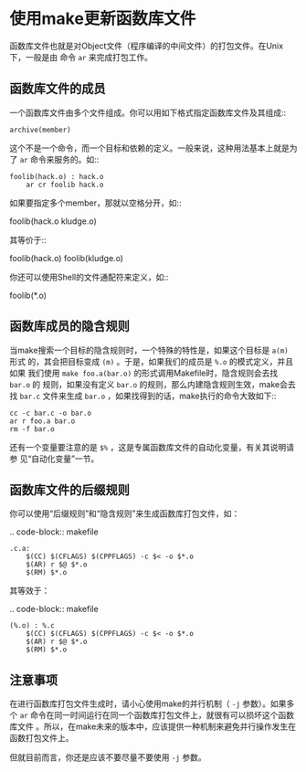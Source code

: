 使用make更新函数库文件
======================

函数库文件也就是对Object文件（程序编译的中间文件）的打包文件。在Unix下，一般是由
命令 `ar` 来完成打包工作。

函数库文件的成员
----------------

一个函数库文件由多个文件组成。你可以用如下格式指定函数库文件及其组成::

    archive(member)

这个不是一个命令，而一个目标和依赖的定义。一般来说，这种用法基本上就是为了
`ar` 命令来服务的。如::

    foolib(hack.o) : hack.o
        ar cr foolib hack.o

如果要指定多个member，那就以空格分开，如::

   foolib(hack.o kludge.o)

其等价于::

   foolib(hack.o) foolib(kludge.o)

你还可以使用Shell的文件通配符来定义，如::

   foolib(*.o)

函数库成员的隐含规则
--------------------

当make搜索一个目标的隐含规则时，一个特殊的特性是，如果这个目标是  `a(m)` 形式
的，其会把目标变成 `(m)` 。于是，如果我们的成员是 `%.o` 的模式定义，并且如果
我们使用 `make foo.a(bar.o)` 的形式调用Makefile时，隐含规则会去找 `bar.o` 的
规则，如果没有定义 `bar.o` 的规则，那么内建隐含规则生效，make会去找 `bar.c`
文件来生成 `bar.o` ，如果找得到的话，make执行的命令大致如下::

    cc -c bar.c -o bar.o
    ar r foo.a bar.o
    rm -f bar.o

还有一个变量要注意的是 `$%` ，这是专属函数库文件的自动化变量，有关其说明请参
见“自动化变量”一节。

函数库文件的后缀规则
--------------------

你可以使用“后缀规则”和“隐含规则”来生成函数库打包文件，如：

.. code-block:: makefile

    .c.a:
        $(CC) $(CFLAGS) $(CPPFLAGS) -c $< -o $*.o
        $(AR) r $@ $*.o
        $(RM) $*.o

其等效于：

.. code-block:: makefile

    (%.o) : %.c
        $(CC) $(CFLAGS) $(CPPFLAGS) -c $< -o $*.o
        $(AR) r $@ $*.o
        $(RM) $*.o


注意事项
--------

在进行函数库打包文件生成时，请小心使用make的并行机制（ `-j` 参数）。如果多个
`ar` 命令在同一时间运行在同一个函数库打包文件上，就很有可以损坏这个函数库文件
。所以，在make未来的版本中，应该提供一种机制来避免并行操作发生在函数打包文件上。

但就目前而言，你还是应该不要尽量不要使用 `-j` 参数。